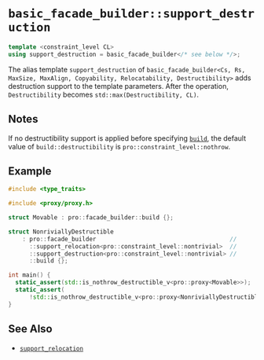 # `basic_facade_builder::support_destruction`

```cpp
template <constraint_level CL>
using support_destruction = basic_facade_builder</* see below */>;
```

The alias template `support_destruction` of `basic_facade_builder<Cs, Rs, MaxSize, MaxAlign, Copyability, Relocatability, Destructibility>` adds destruction support to the template parameters. After the operation, `Destructibility` becomes `std::max(Destructibility, CL)`.

## Notes

If no destructibility support is applied before specifying [`build`](build.md), the default value of `build::destructibility` is `pro::constraint_level::nothrow`.

## Example

```cpp
#include <type_traits>

#include <proxy/proxy.h>

struct Movable : pro::facade_builder::build {};

struct NonriviallyDestructible
    : pro::facade_builder                                      //
      ::support_relocation<pro::constraint_level::nontrivial>  //
      ::support_destruction<pro::constraint_level::nontrivial> //
      ::build {};

int main() {
  static_assert(std::is_nothrow_destructible_v<pro::proxy<Movable>>);
  static_assert(
      !std::is_nothrow_destructible_v<pro::proxy<NonriviallyDestructible>>);
}
```

## See Also

- [`support_relocation`](support_relocation.md)
